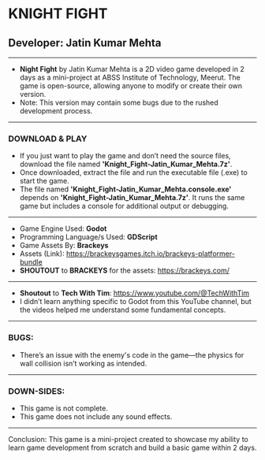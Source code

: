 # KNIGHT FIGHT
## Developer: Jatin Kumar Mehta
---
* **Night Fight** by Jatin Kumar Mehta is a 2D video game developed in 2 days as a mini-project at ABSS Institute of Technology, Meerut. The game is open-source, allowing anyone to modify or create their own version.
* Note: This version may contain some bugs due to the rushed development process.
---
### DOWNLOAD & PLAY
* If you just want to play the game and don’t need the source files, download the file named **'Knight_Fight-Jatin_Kumar_Mehta.7z'**.
* Once downloaded, extract the file and run the executable file (.exe) to start the game.
* The file named **'Knight_Fight-Jatin_Kumar_Mehta.console.exe'** depends on **'Knight_Fight-Jatin_Kumar_Mehta.7z'**. It runs the same game but includes a console for additional output or debugging.
---
* Game Engine Used: **Godot**
* Programming Language/s Used: **GDScript**
* Game Assets By: **Brackeys**
* Assets (Link): https://brackeysgames.itch.io/brackeys-platformer-bundle
* **SHOUTOUT** to **BRACKEYS** for the assets: https://brackeys.com/
---
* **Shoutout** to **Tech With Tim**: https://www.youtube.com/@TechWithTim
* I didn’t learn anything specific to Godot from this YouTube channel, but the videos helped me understand some fundamental concepts.
---
### BUGS:
* There’s an issue with the enemy's code in the game—the physics for wall collision isn’t working as intended.
---
### DOWN-SIDES:
* This game is not complete.
* This game does not include any sound effects.
---
Conclusion: This game is a mini-project created to showcase my ability to learn game development from scratch and build a basic game within 2 days.
